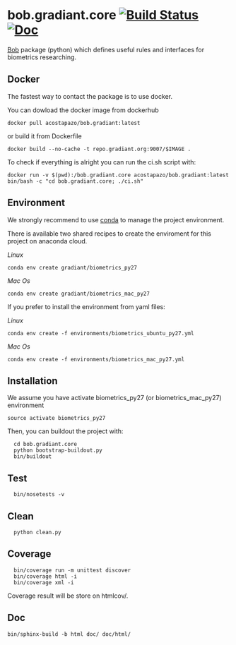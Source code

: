# bob.gradiant.core  [![Build Status](https://travis-ci.org/Gradiant/bob.gradiant.core.svg?branch=master)](https://travis-ci.org/Gradiant/bob.gradiant.core) [![Doc](http://img.shields.io/badge/docs-latest-orange.svg)](https://gradiant.github.io/bob.gradiant.core/)


[Bob](https://www.idiap.ch/software/bob/) package (python) which defines useful rules and interfaces for biometrics researching.

## Docker 

The fastest way to contact the package is to use docker. 

You can dowload the docker image from dockerhub

~~~
docker pull acostapazo/bob.gradiant:latest 
~~~

or build it from Dockerfile

~~~
docker build --no-cache -t repo.gradiant.org:9007/$IMAGE .
~~~

To check if everything is alright you can run the ci.sh script with:

~~~
docker run -v $(pwd):/bob.gradiant.core acostapazo/bob.gradiant:latest bin/bash -c "cd bob.gradiant.core; ./ci.sh"
~~~


## Environment

We strongly recommend to use [conda](https://conda.io/docs/) to manage the project environment.

There is available two shared recipes to create the enviroment for this project on anaconda cloud.

*Linux*
~~~
conda env create gradiant/biometrics_py27
~~~

*Mac Os*
~~~
conda env create gradiant/biometrics_mac_py27
~~~

If you prefer to install the environment from yaml files:

*Linux*
~~~
conda env create -f environments/biometrics_ubuntu_py27.yml
~~~

*Mac Os*
~~~
conda env create -f environments/biometrics_mac_py27.yml
~~~


## Installation

We assume you have activate biometrics_py27 (or biometrics_mac_py27) environment 

~~~
source activate biometrics_py27
~~~

Then, you can buildout the project with:

~~~
  cd bob.gradiant.core
  python bootstrap-buildout.py
  bin/buildout
~~~

## Test

~~~
  bin/nosetests -v
~~~

## Clean

~~~
  python clean.py
~~~

## Coverage

~~~  
  bin/coverage run -m unittest discover
  bin/coverage html -i
  bin/coverage xml -i
~~~

Coverage result will be store on htmlcov/.

## Doc

~~~
bin/sphinx-build -b html doc/ doc/html/
~~~
